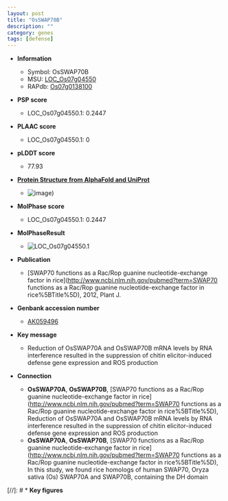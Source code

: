 ```yaml
---
layout: post
title: "OsSWAP70B"
description: ""
category: genes
tags: [defense]
---
```


* **Information**  
    + Symbol: OsSWAP70B  
    + MSU: [LOC_Os07g04550](http://rice.plantbiology.msu.edu/cgi-bin/ORF_infopage.cgi?orf=LOC_Os07g04550)  
    + RAPdb: [Os07g0138100](http://rapdb.dna.affrc.go.jp/viewer/gbrowse_details/irgsp1?name=Os07g0138100)  

* **PSP score**  
    + LOC_Os07g04550.1: 0.2447 

* **PLAAC score**  
    + LOC_Os07g04550.1: 0 

* **pLDDT score**
    + 77.93

* **[Protein Structure from AlphaFold and UniProt](https://www.uniprot.org/uniprotkb/Q6ZE09/entry#structure)**
    + ![image](https://ricepsp.github.io/images/Q6/AF-Q6ZE09-F1.png))

* **MolPhase score**
    + LOC_Os07g04550.1: 0.2447

* **MolPhaseResult**
    + ![LOC_Os07g04550.1](https://ricepsp.github.io/pictures/LOC_Os07g/LOC_Os07g04550.1.png)

* **Publication**  
    + [SWAP70 functions as a Rac/Rop guanine nucleotide-exchange factor in rice](http://www.ncbi.nlm.nih.gov/pubmed?term=SWAP70 functions as a Rac/Rop guanine nucleotide-exchange factor in rice%5BTitle%5D), 2012, Plant J.

* **Genbank accession number**  
    + [AK059496](http://www.ncbi.nlm.nih.gov/nuccore/AK059496)

* **Key message**  
    + Reduction of OsSWAP70A and OsSWAP70B mRNA levels by RNA interference resulted in the suppression of chitin elicitor-induced defense gene expression and ROS production

* **Connection**  
    + __OsSWAP70A__, __OsSWAP70B__, [SWAP70 functions as a Rac/Rop guanine nucleotide-exchange factor in rice](http://www.ncbi.nlm.nih.gov/pubmed?term=SWAP70 functions as a Rac/Rop guanine nucleotide-exchange factor in rice%5BTitle%5D), Reduction of OsSWAP70A and OsSWAP70B mRNA levels by RNA interference resulted in the suppression of chitin elicitor-induced defense gene expression and ROS production
    + __OsSWAP70A__, __OsSWAP70B__, [SWAP70 functions as a Rac/Rop guanine nucleotide-exchange factor in rice](http://www.ncbi.nlm.nih.gov/pubmed?term=SWAP70 functions as a Rac/Rop guanine nucleotide-exchange factor in rice%5BTitle%5D), In this study, we found rice homologs of human SWAP70, Oryza sativa (Os) SWAP70A and SWAP70B, containing the DH domain

[//]: # * **Key figures**  


